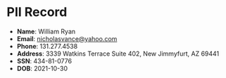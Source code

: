 # PII Record
- **Name**: William Ryan
- **Email**: nicholasvance@yahoo.com
- **Phone**: 131.277.4538
- **Address**: 3339 Watkins Terrace Suite 402, New Jimmyfurt, AZ 69441
- **SSN**: 434-81-0776
- **DOB**: 2021-10-30
